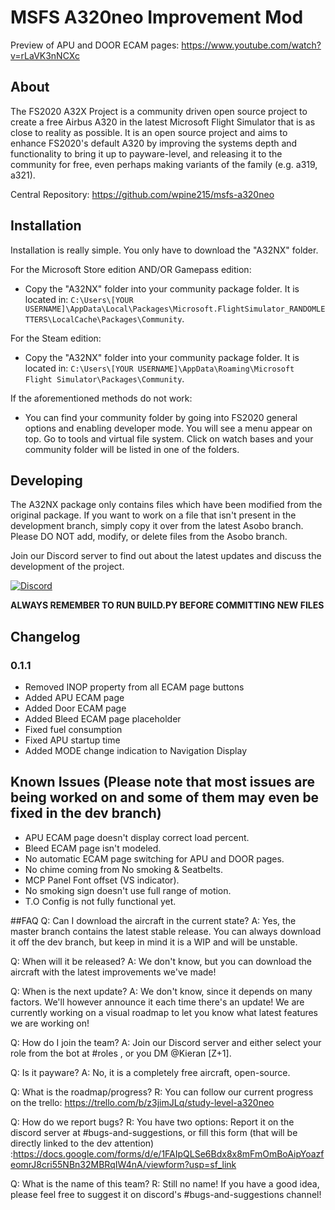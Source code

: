 # MSFS A320neo Improvement Mod

Preview of APU and DOOR ECAM pages: https://www.youtube.com/watch?v=rLaVK3nNCXc

## About
The FS2020 A32X Project is a community driven open source project to create a free Airbus A320 in the latest Microsoft Flight Simulator that is as close to reality as possible. It is an open source project and aims to enhance FS2020's default A320 by improving the systems depth and functionality to bring it up to payware-level, and releasing it to the community for free, even perhaps making variants of the family (e.g. a319, a321).

Central Repository: https://github.com/wpine215/msfs-a320neo

## Installation
Installation is really simple. You only have to download the "A32NX" folder.

For the Microsoft Store edition AND/OR Gamepass edition:
* Copy the "A32NX" folder into your community package folder. It is located in:
`C:\Users\[YOUR USERNAME]\AppData\Local\Packages\Microsoft.FlightSimulator_RANDOMLETTERS\LocalCache\Packages\Community`.

For the Steam edition:
* Copy the "A32NX" folder into your community package folder. It is located in:
`C:\Users\[YOUR USERNAME]\AppData\Roaming\Microsoft Flight Simulator\Packages\Community`.

If the aforementioned methods do not work:
* You can find your community folder by going into FS2020 general options and enabling developer mode. You will see a menu appear on top. Go to tools and virtual file system. Click on watch bases and your community folder will be listed in one of the folders. 

## Developing

The A32NX package only contains files which have been modified from the original package. If you want to work on a file that isn't present in the development branch, simply copy it over from the latest Asobo branch. Please DO NOT add, modify, or delete files from the Asobo branch.

Join our Discord server to find out about the latest updates and discuss the development of the project.

[![Discord](https://img.shields.io/discord/738864299392630914.svg?label=&logo=discord&logoColor=ffffff&color=7389D8&labelColor=6A7EC2)](https://discord.gg/UjzuHMU)


**ALWAYS REMEMBER TO RUN BUILD.PY BEFORE COMMITTING NEW FILES**

## Changelog

### 0.1.1

- Removed INOP property from all ECAM page buttons
- Added APU ECAM page
- Added Door ECAM page
- Added Bleed ECAM page placeholder
- Fixed fuel consumption
- Fixed APU startup time
- Added MODE change indication to Navigation Display

## Known Issues (Please note that most issues are being worked on and some of them may even be fixed in the dev branch)
- APU ECAM page doesn't display correct load percent.
- Bleed ECAM page isn't modeled.
- No automatic ECAM page switching for APU and DOOR pages.
- No chime coming from No smoking & Seatbelts.
- MCP Panel Font offset (VS indicator).
- No smoking sign doesn't use full range of motion.
- T.O Config is not fully functional yet.
 

##FAQ
Q: Can I download the aircraft in the current state?
A: Yes, the master branch contains the latest stable release. You can always download it off the dev branch, but keep in mind it is a WIP and will be unstable.

Q: When will it be released?
A: We don't know, but you can download the aircraft with the latest improvements we've made! 

Q: When is the next update?
A: We don't know, since it depends on many factors. We'll however announce it each time there's an update! We are currently working on a visual roadmap to let you know what latest features we are working on!

Q: How do I join the team?
A: Join our Discord server and either select your role from the bot at #roles , or you DM @Kieran [Z+1].

Q: Is it payware?
A: No, it is a completely free aircraft, open-source.

Q: What is the roadmap/progress?
R: You can follow our current progress on the trello: https://trello.com/b/z3jimJLq/study-level-a320neo

Q: How do we report bugs?
R: You have two options: Report it on the discord server at #bugs-and-suggestions, or fill this form (that will be directly linked to the dev attention) :https://docs.google.com/forms/d/e/1FAIpQLSe6Bdx8x8mFmOmBoAipYoazfeomrJ8cri55NBn32MBRqIW4nA/viewform?usp=sf_link

Q: What is the name of this team?
R: Still no name! If you have a good idea, please feel free to suggest it on discord's #bugs-and-suggestions channel!
